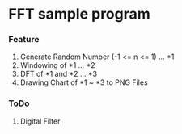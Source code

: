 # FFT sample program

### Feature

1. Generate Random Number (-1 <= n <= 1) ... *1
1. Windowing of *1 ... *2
1. DFT of *1 and *2 ... *3
1. Drawing Chart of *1 ~ *3 to PNG Files

### ToDo

1. Digital Filter

